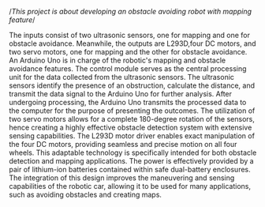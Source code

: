 /*This project is about developing an obstacle avoiding robot with mapping feature*/

The inputs consist of two ultrasonic sensors, one for mapping and one for obstacle avoidance. Meanwhile, the outputs are L293D,four DC motors, and two servo motors, one for mapping and the other for obstacle avoidance. An Arduino Uno is in charge of the robotic's mapping and obstacle avoidance features. The control module serves as the central processing unit for the data collected from the ultrasonic sensors. The ultrasonic sensors identify the presence of an obstruction, calculate the distance, and transmit the data signal to the Arduino Uno for further analysis. After undergoing processing, the Arduino Uno transmits the processed data to the computer for the purpose of presenting the outcomes. The utilization of two servo motors allows for a complete 180-degree rotation of the sensors, hence creating a highly effective obstacle detection system with extensive sensing capabilities. The L293D motor driver enables exact manipulation of the four DC motors, providing seamless and precise motion on all four wheels. This adaptable technology is specifically intended for both obstacle detection and mapping applications. The power is effectively provided by a pair of lithium-ion batteries contained within safe dual-battery enclosures. The integration of this design improves the maneuvering and sensing capabilities of the robotic car, allowing it to be used for many applications, such as avoiding obstacles and creating maps.
